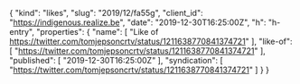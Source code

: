 {
  "kind": "likes",
  "slug": "2019/12/fa55g",
  "client_id": "https://indigenous.realize.be",
  "date": "2019-12-30T16:25:00Z",
  "h": "h-entry",
  "properties": {
    "name": [
      "Like of https://twitter.com/tomjepsoncrtv/status/1211638770841374721"
    ],
    "like-of": [
      "https://twitter.com/tomjepsoncrtv/status/1211638770841374721"
    ],
    "published": [
      "2019-12-30T16:25:00Z"
    ],
    "syndication": [
      "https://twitter.com/tomjepsoncrtv/status/1211638770841374721"
    ]
  }
}
